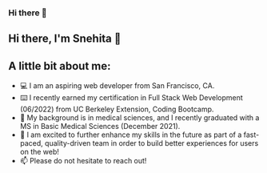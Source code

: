 ### Hi there 👋

<!--
**snehitak20/snehitak20** is a ✨ _special_ ✨ repository because its `README.md` (this file) appears on your GitHub profile.

Here are some ideas to get you started:

- 🔭 I’m currently working on ...
- 🌱 I’m currently learning ...
- 👯 I’m looking to collaborate on ...
- 🤔 I’m looking for help with ...
- 💬 Ask me about ...
- 📫 How to reach me: ...
- 😄 Pronouns: ...
- ⚡ Fun fact: ...
-->

## Hi there, I'm Snehita 👋

## A little bit about me: 
* 💻 I am an aspiring web developer from San Francisco, CA. 
* ⌨️ I recently earned my certification in Full Stack Web Development (06/2022) from UC Berkeley Extension, Coding Bootcamp. 
* 💉 My background is in medical sciences, and I recently graduated with a MS in Basic Medical Sciences (December 2021).
* 🌱 I am excited to further enhance my skills in the future as part of a fast-paced, quality-driven team in order to build better experiences for users on the web!
* 📫 Please do not hesitate to reach out! 
